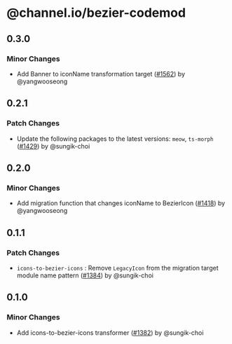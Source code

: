 # @channel.io/bezier-codemod

## 0.3.0

### Minor Changes

- Add Banner to iconName transformation target ([#1562](https://github.com/channel-io/bezier-react/pull/1562)) by @yangwooseong

## 0.2.1

### Patch Changes

- Update the following packages to the latest versions: `meow`, `ts-morph` ([#1429](https://github.com/channel-io/bezier-react/pull/1429)) by @sungik-choi

## 0.2.0

### Minor Changes

- Add migration function that changes iconName to BezierIcon ([#1418](https://github.com/channel-io/bezier-react/pull/1418)) by @yangwooseong

## 0.1.1

### Patch Changes

- `icons-to-bezier-icons` : Remove `LegacyIcon` from the migration target module name pattern ([#1384](https://github.com/channel-io/bezier-react/pull/1384)) by @sungik-choi

## 0.1.0

### Minor Changes

- Add icons-to-bezier-icons transformer ([#1382](https://github.com/channel-io/bezier-react/pull/1382)) by @sungik-choi
